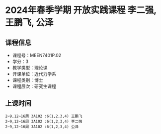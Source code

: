 # 2024年春季学期 开放实践课程 李二强, 王鹏飞, 公泽






## 课程信息

- 课程号：MEEN7401P.02
- 学分：3
- 教学类型：理论课
- 开课单位：近代力学系
- 课程类别：博士
- 课程层次：研究生课程

## 上课时间

```
2~9,12~16周 3A102 :6(1,2,3,4) 王鹏飞
2~9,12~16周 3A102 :6(1,2,3,4) 李二强
2~9,12~16周 3A102 :6(1,2,3,4) 公泽
```

